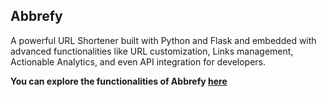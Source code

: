 ## Abbrefy

A powerful URL Shortener built with Python and Flask and embedded with advanced functionalities like URL customization, Links management, Actionable Analytics, and even API integration for developers.

**You can explore the functionalities of Abbrefy <a href="https://abbrefy.herokuapp.com/" target="_top">here</a>**
